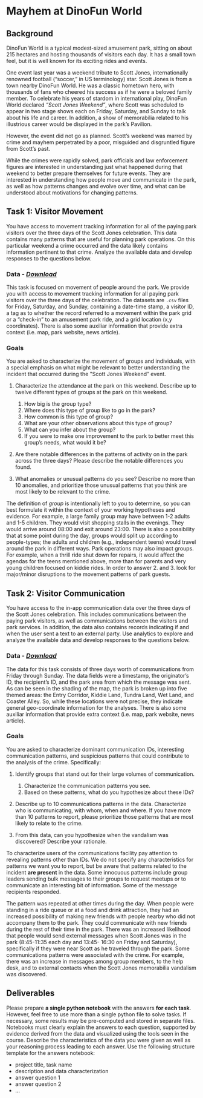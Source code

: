# Mayhem at DinoFun World

## Background
DinoFun World is a typical modest-sized amusement park, sitting on about 215 hectares and hosting thousands of visitors each day. It has a small town feel, but it is well known for its exciting rides and events.

One event last year was a weekend tribute to Scott Jones, internationally renowned football (“soccer,” in US terminology) star. Scott Jones is from a town nearby DinoFun World. He was a classic hometown hero, with thousands of fans who cheered his success as if he were a beloved family member. To celebrate his years of stardom in international play, DinoFun World declared *“Scott Jones Weekend”*, where Scott was scheduled to appear in two stage shows each on Friday, Saturday, and Sunday to talk about his life and career. In addition, a show of memorabilia related to his illustrious career would be displayed in the park’s Pavilion.

However, the event did not go as planned. Scott’s weekend was marred by crime and mayhem perpetrated by a poor, misguided and disgruntled figure from Scott’s past.

While the crimes were rapidly solved, park officials and law enforcement figures are interested in understanding just what happened during that weekend to better prepare themselves for future events. They are interested in understanding how people move and communicate in the park, as well as how patterns changes and evolve over time, and what can be understood about motivations for changing patterns.

## Task 1: Visitor Movement
You have access to movement tracking information for all of the paying park visitors over the three days of the Scott Jones celebration. This data contains many patterns that are useful for planning park operations. On this particular weekend a crime occurred and the data likely contains information pertinent to that crime. Analyze the available data and develop responses to the questions below. 

### Data - *[Download](https://github.com/emmanueliarussi/DataScienceCapstone/tree/master/7_FinalProjects/MayhemDinoFunWorld/data/task1.zip)*

This task is focused on movement of people around the park.  We provide you with access to movement tracking information for all paying park visitors over the three days of the celebration. The datasets are `.csv` files for Friday, Saturday, and Sunday, containing a date-time stamp, a visitor ID, a tag as to whether the record referred to a movement within the park grid or a “check-in” to an amusement park ride, and a grid location (x,y coordinates). There is also some auxiliar information that provide extra context (i.e. map, park website, news article).

### Goals

You are asked to characterize the movement of groups and individuals, with a special emphasis on what might be relevant to better understanding the incident that occurred during the "Scott Jones Weekend” event.

1. Characterize the attendance at the park on this weekend. Describe up to twelve different types of groups at the park on this weekend.
    1. How big is the group type?
    2. Where does this type of group like to go in the park?
    3. How common is this type of group?
    4. What are your other observations about this type of group?
    5. What can you infer about the group?
    6. If you were to make one improvement to the park to better meet this group’s needs, what would it be?

2. Are there notable differences in the patterns of activity on in the park across the three days? Please describe the notable differences you found.

3. What anomalies or unusual patterns do you see? Describe no more than 10 anomalies, and prioritize those unusual patterns that you think are most likely to be relevant to the crime.

The definition of *group* is intentionally left to you to determine, so you can best formulate it within the context of your working hypotheses and evidence. For example, a large family group may have between 1-2 adults and 1-5 children. They would visit shopping stalls in the evenings. They would arrive around 08:00 and exit around 23:00. There is also a possibility that at some point during the day, groups would split up according to people-types; the adults and children (e.g., independent teens) would travel around the park in different ways.
Park operations may also impact groups. For example, when a thrill ride shut down for repairs, it would affect the agendas for the teens mentioned above, more than for parents and very young children focused on kiddie rides. In order to answer 2. and 3. look for major/minor disruptions to the movement patterns of park guests. 

## Task 2: Visitor Communication
You have access to the in-app communication data over the three days of the Scott Jones celebration. This includes communications between the paying park visitors, as well as communications between the visitors and park services. In addition, the data also contains records indicating if and when the user sent a text to an external party. Use analytics to explore and analyze the available data and develop responses to the questions below. 

### Data - *[Download](https://github.com/emmanueliarussi/DataScienceCapstone/tree/master/7_FinalProjects/MayhemDinoFunWorld/data/task2.zip)*

The data for this task consists of three days worth of communications from Friday through Sunday. The data fields were a timestamp, the originator’s ID, the recipient’s ID, and the park area from which the message was sent. As can be seen in the shading of the map, the park is broken up into five themed areas: the Entry Corridor, Kiddie Land, Tundra Land, Wet Land, and Coaster Alley. So, while these locations were not precise, they indicate general geo-coordinate information for the analyses. There is also some auxiliar information that provide extra context (i.e. map, park website, news article).

### Goals

You are asked to characterize dominant communication IDs, interesting communication patterns, and suspicious patterns that could contribute to the analysis of the crime. Specifically: 

1. Identify groups that stand out for their large volumes of communication. 
    1. Characterize the communication patterns you see.
    2. Based on these patterns, what do you hypothesize about these IDs?

2. Describe up to 10 communications patterns in the data. Characterize who is communicating, with whom, when and where. If you have more than 10 patterns to report, please prioritize those patterns that are most likely to relate to the crime.

3. From this data, can you hypothesize when the vandalism was discovered? Describe your rationale.

To characterize users of the communications facility pay attention to revealing patterns other than IDs. We do not specify any characteristics for patterns we want you to report, but be aware that patterns related to the incident __are present__ in the data. Some innocuous patterns include group leaders sending bulk messages to their groups to request meetups or to communicate an interesting bit of information. Some of the message recipients responded. 

The pattern was repeated at other times during the day. When people were standing in a ride queue or at a food and drink attraction, they had an increased possibility of making new friends with people nearby who did not accompany them to the park. They could communicate with new friends during the rest of their time in the park. There was an increased likelihood that people would send external messages when Scott Jones was in the park (8:45-11:35 each day and 13:45- 16:30 on Friday and Saturday), specifically if they were near Scott as he traveled through the park. Some communications patterns were associated with the crime. For example, there was an increase in messages among group members, to the help desk, and to external contacts when the Scott Jones memorabilia vandalism was discovered.

## Deliverables

Please prepare __a single python notebook__ with the answers __for each task__. However, feel free to use more than a single python file to solve tasks. If necessary, some results may be pre-computed and stored in separate files. Notebooks must clearly explain the answers to each question, supported by evidence derived from the data and visualized using the tools seen in the course. Describe the characteristics of the data you were given as well as your reasoning process leading to each answer. Use the following structure template for the answers notebook:

- project title, task name
- description and data characterization 
- answer question 1
- answer question 2
- ...

